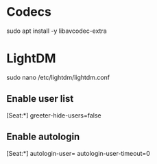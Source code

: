 # Codecs

sudo apt install -y libavcodec-extra

# LightDM 

sudo nano /etc/lightdm/lightdm.conf

## Enable user list

[Seat:*]
greeter-hide-users=false

## Enable autologin

[Seat:*]
autologin-user=
autologin-user-timeout=0

